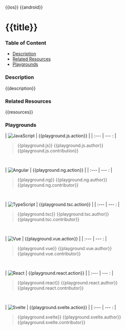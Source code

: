 [JavaScript]: https://img.shields.io/badge/JavaScript-%E2%9C%93-F7DF1E.svg?logo=JavaScript&logoColor=F7DF1E&labelColor=000000
[TypeScript]: https://img.shields.io/badge/TypeScript-%E2%9C%93-007ACC.svg?logo=TypeScript&logoColor=007ACC&labelColor=000000
[Angular]: https://img.shields.io/badge/Angular-%E2%9C%93-DD0031.svg?logo=Angular&logoColor=DD0031&labelColor=000000
[Vue]: https://img.shields.io/badge/Vue.js-%E2%9C%93-4FC08D.svg?logo=Vue.js&logoColor=4FC08D&labelColor=000000
[React]: https://img.shields.io/badge/React-%E2%9C%93-33d8ff.svg?logo=React&logoColor=33d8ff&labelColor=000000
[Svelte]: https://img.shields.io/badge/Svelte-%E2%9C%93-f93e02.svg?logo=Svelte&logoColor=f93e02&labelColor=000000
[iOS]: https://img.shields.io/badge/ios-%E2%9C%93-949393.svg?logo=apple&logoColor=white
[Android]: https://img.shields.io/badge/android-%E2%9C%93-949393.svg?logo=android&logoColor=white


<!-- Platform Support (i.e. ![ios]) -->
{{ios}}
{{android}}


<!-- Project Title -->
# {{title}}


### Table of Content
  - [Description](#description)
  - [Related Resources](#related-resources)
  - [Playgrounds](#playgrounds)


<!-- Project description -->
### Description
{{description}}


<!-- 
Reference any related resources here. These could include;
 * Existing video or blog tutorials that create the same project, or inspired it.
 * A live website or app using the behaviour, style, etc.., the app is trying to replicate.
 * Or perhaps a design from somewhere like dribbble.com inspired the project.
-->
### Related Resources
{{resources}}


<!-- Playground Tables -->
### Playgrounds

| ![JavaScript] | {{playground.js.action}} |
| :--- | --- : |
> {{playground.js}}
> {{playground.js.author}}
> {{playground.js.contribution}}
<br/>

| ![Angular] | {{playground.ng.action}} |
| :--- | --- : |
> {{playground.ng}}
> {{playground.ng.author}}
> {{playground.ng.contributor}}
<br/>

| ![TypeScript] | {{playground.tsc.action}} |
| :--- | --- : |
> {{playground.tsc}}
> {{playground.tsc.author}}
> {{playground.tsc.contributor}}
<br/>

| ![Vue] | {{playground.vue.action}} |
| :--- | --- : |
> {{playground.vue}}
> {{playground.vue.author}}
> {{playground.vue.contributor}}
<br/>

| ![React] | {{playground.react.action}} |
| :--- | --- : |
> {{playground.react}}
> {{playground.react.author}}
> {{playground.react.contributor}}
<br/>

| ![Svelte] | {{playground.svelte.action}} |
| :--- | --- : |
> {{playground.svelte}}
> {{playground.svelte.author}}
> {{playground.svelte.contributor}}
<br/>